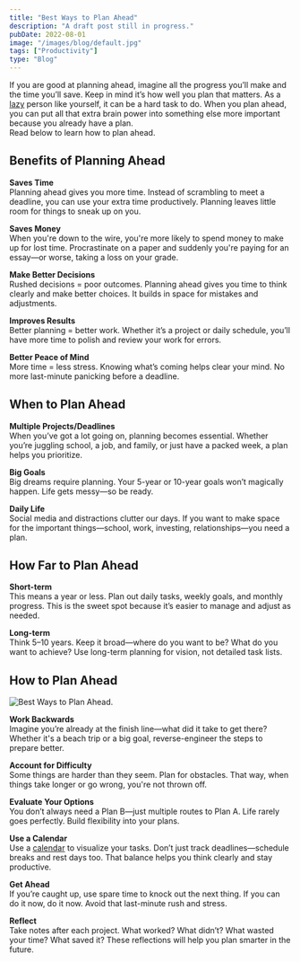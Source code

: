 ```yaml
---
title: "Best Ways to Plan Ahead"
description: "A draft post still in progress."
pubDate: 2022-08-01
image: "/images/blog/default.jpg"
tags: ["Productivity"]
type: "Blog"
---
```


If you are good at planning ahead, imagine all the progress you’ll make and the time you’ll save. Keep in mind it’s how well you plan that matters. As a [lazy](https://4thelazy.com/why-am-i-lazy/) person like yourself, it can be a hard task to do. When you plan ahead, you can put all that extra brain power into something else more important because you already have a plan.  
Read below to learn how to plan ahead.

## Benefits of Planning Ahead

**Saves Time**  
Planning ahead gives you more time. Instead of scrambling to meet a deadline, you can use your extra time productively. Planning leaves little room for things to sneak up on you.

**Saves Money**  
When you're down to the wire, you're more likely to spend money to make up for lost time. Procrastinate on a paper and suddenly you're paying for an essay—or worse, taking a loss on your grade.

**Make Better Decisions**  
Rushed decisions = poor outcomes. Planning ahead gives you time to think clearly and make better choices. It builds in space for mistakes and adjustments.

**Improves Results**  
Better planning = better work. Whether it’s a project or daily schedule, you’ll have more time to polish and review your work for errors.

**Better Peace of Mind**  
More time = less stress. Knowing what’s coming helps clear your mind. No more last-minute panicking before a deadline.

## When to Plan Ahead

**Multiple Projects/Deadlines**  
When you’ve got a lot going on, planning becomes essential. Whether you’re juggling school, a job, and family, or just have a packed week, a plan helps you prioritize.

**Big Goals**  
Big dreams require planning. Your 5-year or 10-year goals won’t magically happen. Life gets messy—so be ready.

**Daily Life**  
Social media and distractions clutter our days. If you want to make space for the important things—school, work, investing, relationships—you need a plan.

## How Far to Plan Ahead

**Short-term**  
This means a year or less. Plan out daily tasks, weekly goals, and monthly progress. This is the sweet spot because it’s easier to manage and adjust as needed.

**Long-term**  
Think 5–10 years. Keep it broad—where do you want to be? What do you want to achieve? Use long-term planning for vision, not detailed task lists.

## How to Plan Ahead

![Best Ways to Plan Ahead.](https://4thelazy.com/wp-content/uploads/2022/08/marissa-grootes-flRm0z3MEoA-unsplash-scaled.jpg)

**Work Backwards**  
Imagine you’re already at the finish line—what did it take to get there? Whether it's a beach trip or a big goal, reverse-engineer the steps to prepare better.

**Account for Difficulty**  
Some things are harder than they seem. Plan for obstacles. That way, when things take longer or go wrong, you're not thrown off.

**Evaluate Your Options**  
You don’t always need a Plan B—just multiple routes to Plan A. Life rarely goes perfectly. Build flexibility into your plans.

**Use a Calendar**  
Use a [calendar](https://zapier.com/blog/best-calendar-apps/) to visualize your tasks. Don’t just track deadlines—schedule breaks and rest days too. That balance helps you think clearly and stay productive.

**Get Ahead**  
If you’re caught up, use spare time to knock out the next thing. If you can do it now, do it now. Avoid that last-minute rush and stress.

**Reflect**  
Take notes after each project. What worked? What didn’t? What wasted your time? What saved it? These reflections will help you plan smarter in the future.